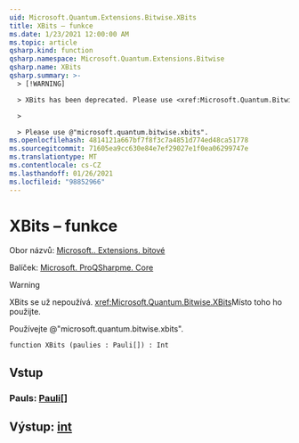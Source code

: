 ```yaml
---
uid: Microsoft.Quantum.Extensions.Bitwise.XBits
title: XBits – funkce
ms.date: 1/23/2021 12:00:00 AM
ms.topic: article
qsharp.kind: function
qsharp.namespace: Microsoft.Quantum.Extensions.Bitwise
qsharp.name: XBits
qsharp.summary: >-
  > [!WARNING]

  > XBits has been deprecated. Please use <xref:Microsoft.Quantum.Bitwise.XBits> instead.

  >

  > Please use @"microsoft.quantum.bitwise.xbits".
ms.openlocfilehash: 4814121a667bf7f8f3c7a4851d774ed48ca51778
ms.sourcegitcommit: 71605ea9cc630e84e7ef29027e1f0ea06299747e
ms.translationtype: MT
ms.contentlocale: cs-CZ
ms.lasthandoff: 01/26/2021
ms.locfileid: "98852966"
---
```

# <a name="xbits-function"></a>XBits – funkce

Obor názvů: [Microsoft.. Extensions. bitové](xref:Microsoft.Quantum.Extensions.Bitwise)

Balíček: [Microsoft. ProQSharpme. Core](https://nuget.org/packages/Microsoft.Quantum.QSharp.Core)


> [!WARNING]
> XBits se už nepoužívá. <xref:Microsoft.Quantum.Bitwise.XBits>Místo toho ho použijte.
>
> Používejte @"microsoft.quantum.bitwise.xbits".



```qsharp
function XBits (paulies : Pauli[]) : Int
```


## <a name="input"></a>Vstup

### <a name="paulies--pauli"></a>Pauls: [Pauli](xref:microsoft.quantum.lang-ref.pauli)[]





## <a name="output--int"></a>Výstup: [int](xref:microsoft.quantum.lang-ref.int)


